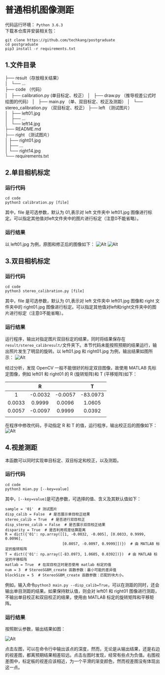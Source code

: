 # 普通相机图像测距
代码运行环境： `Python 3.6.3`  
下载本仓库并安装相关包：

    git clone https://github.com/techkang/postgraduate
    cd postgraduate
    pip3 install -r requirements.txt
## 1.文件目录
├── result（存放相关结果）     
│   └── ...  
├── code  （代码）  
│   ├── calibration.py  (单目标定、校正）
│   ├── draw.py  （推导视差公式时绘图的代码）
│   ├── main.py  （单、双目标定、校正及测距）
│   └── stereo_calibration.py  （双目标定、校正）
├── left  （测试图片）  
│   ├── left01.jpg  
│   ├── ...  
│   └── left14.jpg  
├── README.md  
├── right  （测试图片）  
│   ├── right01.jpg  
│   ├── ...  
│   └── right14.jpg  
└── requirements.txt

## 2.单目相机标定
### 运行代码

	cd code
	python3 calibration.py [file]
其中，file 是可选参数，默认为 01,表示对 left 文件夹中 left01.jpg 图像进行标定。可以指定其他值对left文件夹中的图片进行标定（注意0不能省略）。
### 运行结果
以 left01.jpg 为例，原图和修正后的图像如下：
![Alt](https://raw.githubusercontent.com/techkang/postgraduate/master/left/left01.jpg)
![Alt](https://raw.githubusercontent.com/techkang/postgraduate/master/result/calibresult/left01.png)
## 3.双目相机标定
### 运行代码

	cd code
    python3 stereo_calibration.py [file]
其中，file 是可选参数，默认为 01,表示对 left 文件夹中 left01.jpg 图像和 right 文件夹中的 right01.jpg 图像进行标定。可以指定其他值对left和right文件夹中的图片进行标定（注意0不能省略）。
### 运行结果
运行程序，输出对指定图片双目标定的结果，同时将结果保存在`result/stereo_calibresult/`文件夹下。本节代码未能按照预期的结果运行，输出照片发生了明显的旋转。以 left01.jpg 和 right01.jpg 为例，输出结果如图所示：
![Alt](https://raw.githubusercontent.com/techkang/postgraduate/master/result/stereo_calibresult/calibrated.png)

经过分析，发现 OpenCV 一般不能很好的标定双目图像，故使用 MATLAB 先标定图像，例如 left01 和 right01 的 R (旋转矩阵)和 T (平移矩阵)如下：

 ||R ||T|
 |:--:|:--:|:--:|:--:|
 |1|-0.0032|-0.0057|-83.0973|
 |0.0033|0.9999|0.0096|1.0605|
 |0.0057|-0.0097|0.9999|0.0392|
 | | | | | |
 
 在程序中修改代码，手动指定 R 和 T 的值，运行程序，输出校正后的图像如下：
 ![Alt](https://raw.githubusercontent.com/techkang/postgraduate/master/result/stereo_calibresult/matlab-calib.png)
 
## 4.视差测距
本函数可以同时实现单目标定、双目标定和校正，以及测距。
### 运行代码

	cd code
    python3 mian.py [--key=value]
其中，`[--key=value]`是可选参数，可选择的值、含义及其默认值如下：

	sample = '01'  # 测试图片
    disp_calib = False  # 是否展示单目校正结果
    stereo_calib = True  # 是否进行双目校正
    disp_stereo_calib = False  # 是否展示双目校正结果
    disparity = True  # 是否利用视差估算距离
    R = dict({'01': np.array([[1, -0.0032, -0.005], [0.0033, 0.9999, 0.0096],
                              [0.0057, -0.0097, 0.9999]])})  # 由 MATLAB 标定的旋转矩阵
    T = dict({'01': np.array([-83.0973, 1.0605, 0.0392])})  # 由 MATLAB 标定的平移矩阵
    matlab = True  # 在双目校正时是否使用 matlab 标定的值
    num = 3  # StereoSGBM_create 函数参数：最小可能的差异值
    blockSize = 5  # StereoSGBM_create 函数参数：匹配的块大小。

例如，输入命令`python3 main.py --disp_calib=True`，可以在测距的同时，还会输出单目测距的结果。如果保持默认值，则会对 left01 和 right01 图像进行测距，不输出单目校正和双目校正的结果，使用由 MATLAB 标定的旋转矩阵和平移矩阵。
### 运行结果
按照默认参数，输出结果如图：

 ![Alt](https://raw.githubusercontent.com/techkang/postgraduate/master/result/disparity/ranging.png)
 
 点击左图，可以在命令行中输出该点的深度，然而，无论是从输出结果，还是右边的视差图，都离预期结果相差较远。点击左图时发现，经常有些点为负值。右图视差图中，标定板的视差应该相近，为一个平滑的渐变颜色，然而视差图没有体现出这一点。